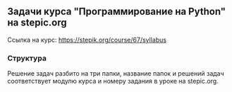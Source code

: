 <h2>Задачи курса "Программирование на Python" на stepic.org</h2>

Ссылка на курс: https://stepik.org/course/67/syllabus

<h3>Структура</h3>

Решение задач разбито на три папки, название папок и решений задач соответствует модулю курса и номеру задания в уроке на stepic.org.
